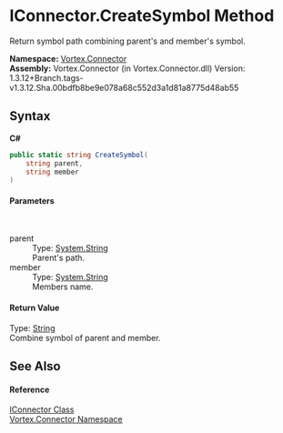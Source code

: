 # IConnector.CreateSymbol Method 
 

Return symbol path combining parent's and member's symbol.

**Namespace:**&nbsp;<a href="N_Vortex_Connector.md">Vortex.Connector</a><br />**Assembly:**&nbsp;Vortex.Connector (in Vortex.Connector.dll) Version: 1.3.12+Branch.tags-v1.3.12.Sha.00bdfb8be9e078a68c552d3a1d81a8775d48ab55

## Syntax

**C#**<br />
``` C#
public static string CreateSymbol(
	string parent,
	string member
)
```


#### Parameters
&nbsp;<dl><dt>parent</dt><dd>Type: <a href="https://docs.microsoft.com/dotnet/api/system.string" target="_blank">System.String</a><br />Parent's path.</dd><dt>member</dt><dd>Type: <a href="https://docs.microsoft.com/dotnet/api/system.string" target="_blank">System.String</a><br />Members name.</dd></dl>

#### Return Value
Type: <a href="https://docs.microsoft.com/dotnet/api/system.string" target="_blank">String</a><br />Combine symbol of parent and member.

## See Also


#### Reference
<a href="T_Vortex_Connector_IConnector.md">IConnector Class</a><br /><a href="N_Vortex_Connector.md">Vortex.Connector Namespace</a><br />